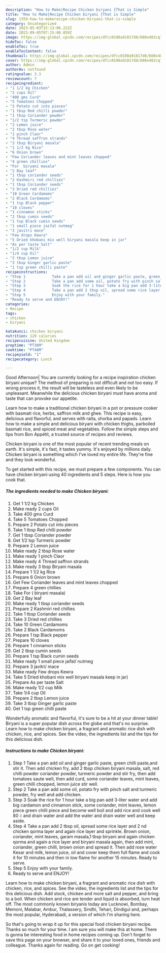 ```yaml
---
description: "How to Make|Recipe Chicken biryani {That is Simple"
title: "How to Make|Recipe Chicken biryani {That is Simple"
slug: 1359-how-to-makerecipe-chicken-biryani-that-is-simple
category: Uncategorized
date: 2023-05-03T15:13:06.222Z
date: 2023-09-05T07:15:00.859Z
image: https://img-global.cpcdn.com/recipes/dfcc0198a91017d8/680x482cq70/chicken-biryani-recipe-main-photo.jpg
hideToc: false
enableToc: true
enableTocContent: false
thumbnail: https://img-global.cpcdn.com/recipes/dfcc0198a91017d8/680x482cq70/chicken-biryani-recipe-main-photo.jpg
cover: https://img-global.cpcdn.com/recipes/dfcc0198a91017d8/680x482cq70/chicken-biryani-recipe-main-photo.jpg
author: Admin
authorAv: notfound
ratingvalue: 3.3
reviewcount: 7
recipeingredient:
- "1 1/2 kg Chicken"
- "2 cups Oil"
- "400 gms Curd"
- "5 Tomatoes Chopped"
- "2 Potato cut into pieces"
- "1 tbsp Red chilli powder"
- "1 tbsp Coriander powder"
- "1/2 tsp Turmeric powder"
- "2 Lemon juice"
- "2 tbsp Rose water"
- "1 pinch Claor"
- "4 Thread saffron strands"
- "3 tbsp Biryani masala"
- "1 1/2 kg Rice"
- "6 Onion brown"
- "Few Coriander leaves and mint leaves chopped"
- "4 green chillies"
- "For  biryani masala"
- "2 Bay leaf"
- "1 tbsp coriander seeds"
- "2 Kashmiri red chillies"
- "1 tbsp Coriander seeds"
- "3 Dried red chillies"
- "10 Green Cardamoms"
- "2 Black Cardamoms"
- "1 tsp Black pepper"
- "10 cloves"
- "1 cinnamon sticks"
- "2 tbsp cumin seeds"
- "1 tsp Black cumin seeds"
- "1 small piece jaifal nutmeg"
- "3 javitri mace"
- "Few drops Kewra"
- "5 Dried khobani mix well biryani masala keep in jar"
- "As per taste Salt"
- "1/2 cup Milk"
- "1/4 cup Oil"
- "2 tbsp Lemon juice"
- "3 tbsp Ginger garlic paste"
- "1 tsp green chilli paste"
recipeinstructions:
- "Step 1            Take a pan add oil and ginger garlic paste, green chilli paste,and stir it. Then add chicken fry, add 2 tbsp chicken biryani masala, salt, red chilli powder coriander powder, turmeric powder and stir fry, then add tomatoes saute well, then add curd, some coriander leaves, mint leaves, green chilli chopped, lemon juice stir well."
- "Step 2            Take a pan add some oil, potato fry with pinch salt and turmeric powder, fry well and add chicken."
- "Step 3            Soak the rice for 1 hour take a big pan add 3-liter water and add big cardamon and cinnamon stick, some coriander, mint leaves, lemon piece green chilli piece and become well boil and add rice and cook well 80 ٪ and drain water and add the water and drain water well and keep aside."
- "Step 4            Take a pan add 2 tbsp oil, spread some rice layer and 2 nd chicken qorma layer and again rice layer and sprinkle. Brown onion, coriander, mint leaves, garam masala,1 tbsp biryani and again chicken qorma and again a rice layer and biryani masala again, then add mint, coriander, green chilli, brown onion and spread it. Then add rose water Kesar and milk, lemon juice, oil and cover keep them full flame and cook it for 10 minutes and then in low flame for another 15 minutes. Ready to serve."
- "Step 5            Enjoy with your family."
- "Ready to serve and ENJOY!"
categories:
- Recipe
tags:
- chicken
- biryani

katakunci: chicken biryani 
nutrition: 129 calories
recipecuisine: United Kingdom
preptime: "PT36M"
cooktime: "PT48M"
recipeyield: "1"
recipecategory: Lunch

---
```



Good Afternoon| You are currently looking for a recipe inspiration chicken biryani unique? The method of preparing is not difficult and not too easy. If wrong process it, the result will be tasteless and even likely to be unpleasant. Meanwhile the delicious chicken biryani must have aroma and taste that can provoke our appetite.





Learn how to make a traditional chicken biryani in a pot or pressure cooker with basmati rice, herbs, saffron milk and ghee. This recipe is easy, delicious and flavorful, and serves with raita, shorba and papads. Learn how to make a simple and delicious biryani with chicken thighs, parboiled basmati rice, and spiced meat and vegetables. Follow the simple steps and tips from Bon Appétit, a trusted source of recipes and reviews.

Chicken biryani is one of the most popular of recent trending meals on earth. It's simple, it's fast, it tastes yummy. It's enjoyed by millions daily. Chicken biryani is something which I've loved my entire life. They're fine and they look wonderful.


To get started with this recipe, we must prepare a few components. You can have chicken biryani using 40 ingredients and 5 steps. Here is how you cook that.

<!--inarticleads1-->

##### The ingredients needed to make Chicken biryani:

1. Get 1 1/2 kg Chicken
1. Make ready 2 cups Oil
1. Take 400 gms Curd
1. Take 5 Tomatoes Chopped
1. Prepare 2 Potato cut into pieces
1. Take 1 tbsp Red chilli powder
1. Get 1 tbsp Coriander powder
1. Get 1/2 tsp Turmeric powder
1. Prepare 2 Lemon juice
1. Make ready 2 tbsp Rose water
1. Make ready 1 pinch Claor
1. Make ready 4 Thread saffron strands
1. Make ready 3 tbsp Biryani masala
1. Prepare 1 1/2 kg Rice
1. Prepare 6 Onion brown
1. Get Few Coriander leaves and mint leaves chopped
1. Prepare 4 green chillies
1. Take For ( biryani masala)
1. Get 2 Bay leaf
1. Make ready 1 tbsp coriander seeds
1. Prepare 2 Kashmiri red chillies
1. Take 1 tbsp Coriander seeds
1. Take 3 Dried red chillies
1. Take 10 Green Cardamoms
1. Take 2 Black Cardamoms
1. Prepare 1 tsp Black pepper
1. Prepare 10 cloves
1. Prepare 1 cinnamon sticks
1. Get 2 tbsp cumin seeds
1. Prepare 1 tsp Black cumin seeds
1. Make ready 1 small piece jaifal/ nutmeg
1. Prepare 3 javitri/ mace
1. Make ready Few drops Kewra
1. Take 5 Dried khobani mix well biryani masala keep in jar)
1. Prepare As per taste Salt
1. Make ready 1/2 cup Milk
1. Take 1/4 cup Oil
1. Prepare 2 tbsp Lemon juice
1. Take 3 tbsp Ginger garlic paste
1. Get 1 tsp green chilli paste


Wonderfully aromatic and flavorful, it&#39;s sure to be a hit at your dinner table! Biryani is a super popular dish across the globe and that&#39;s no surprise. Learn how to make chicken biryani, a fragrant and aromatic rice dish with chicken, rice, and spices. See the video, the ingredients list and the tips for this delicious dish. 

<!--inarticleads2-->

##### Instructions to make Chicken biryani:

1. Step 1            Take a pan add oil and ginger garlic paste, green chilli paste,and stir it. Then add chicken fry, add 2 tbsp chicken biryani masala, salt, red chilli powder coriander powder, turmeric powder and stir fry, then add tomatoes saute well, then add curd, some coriander leaves, mint leaves, green chilli chopped, lemon juice stir well.
1. Step 2            Take a pan add some oil, potato fry with pinch salt and turmeric powder, fry well and add chicken.
1. Step 3            Soak the rice for 1 hour take a big pan add 3-liter water and add big cardamon and cinnamon stick, some coriander, mint leaves, lemon piece green chilli piece and become well boil and add rice and cook well 80 ٪ and drain water and add the water and drain water well and keep aside.
1. Step 4            Take a pan add 2 tbsp oil, spread some rice layer and 2 nd chicken qorma layer and again rice layer and sprinkle. Brown onion, coriander, mint leaves, garam masala,1 tbsp biryani and again chicken qorma and again a rice layer and biryani masala again, then add mint, coriander, green chilli, brown onion and spread it. Then add rose water Kesar and milk, lemon juice, oil and cover keep them full flame and cook it for 10 minutes and then in low flame for another 15 minutes. Ready to serve.
1. Step 5            Enjoy with your family.
1. Ready to serve and ENJOY!

Learn how to make chicken biryani, a fragrant and aromatic rice dish with chicken, rice, and spices. See the video, the ingredients list and the tips for this delicious dish. Add stock, chicken and more salt and pepper, and bring to a boil. When chicken and rice are tender and liquid is absorbed, turn heat off. The most commonly known biryanis today are Lucknowi, Bombay, Memoni, Malabar, Ambur, Thalassery, Sindhi, Tehari, Dindigul and, perhaps the most popular, Hyderabadi, a version of which I&#39;m sharing here. 

So that's going to wrap it up for this special food chicken biryani recipe. Thanks so much for your time. I am sure you will make this at home. There is gonna be interesting food in home recipes coming up. Don't forget to save this page on your browser, and share it to your loved ones, friends and colleague. Thanks again for reading. Go on get cooking!
